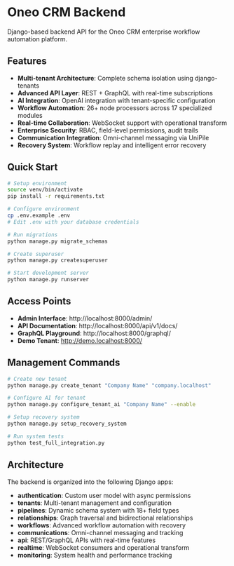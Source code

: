 # Oneo CRM Backend

Django-based backend API for the Oneo CRM enterprise workflow automation platform.

## Features

- **Multi-tenant Architecture**: Complete schema isolation using django-tenants
- **Advanced API Layer**: REST + GraphQL with real-time subscriptions
- **AI Integration**: OpenAI integration with tenant-specific configuration
- **Workflow Automation**: 26+ node processors across 17 specialized modules
- **Real-time Collaboration**: WebSocket support with operational transform
- **Enterprise Security**: RBAC, field-level permissions, audit trails
- **Communication Integration**: Omni-channel messaging via UniPile
- **Recovery System**: Workflow replay and intelligent error recovery

## Quick Start

```bash
# Setup environment
source venv/bin/activate
pip install -r requirements.txt

# Configure environment
cp .env.example .env
# Edit .env with your database credentials

# Run migrations
python manage.py migrate_schemas

# Create superuser
python manage.py createsuperuser

# Start development server
python manage.py runserver
```

## Access Points

- **Admin Interface**: http://localhost:8000/admin/
- **API Documentation**: http://localhost:8000/api/v1/docs/
- **GraphQL Playground**: http://localhost:8000/graphql/
- **Demo Tenant**: http://demo.localhost:8000/

## Management Commands

```bash
# Create new tenant
python manage.py create_tenant "Company Name" "company.localhost"

# Configure AI for tenant
python manage.py configure_tenant_ai "Company Name" --enable

# Setup recovery system
python manage.py setup_recovery_system

# Run system tests
python test_full_integration.py
```

## Architecture

The backend is organized into the following Django apps:

- **authentication**: Custom user model with async permissions
- **tenants**: Multi-tenant management and configuration
- **pipelines**: Dynamic schema system with 18+ field types
- **relationships**: Graph traversal and bidirectional relationships
- **workflows**: Advanced workflow automation with recovery
- **communications**: Omni-channel messaging and tracking
- **api**: REST/GraphQL APIs with real-time features
- **realtime**: WebSocket consumers and operational transform
- **monitoring**: System health and performance tracking